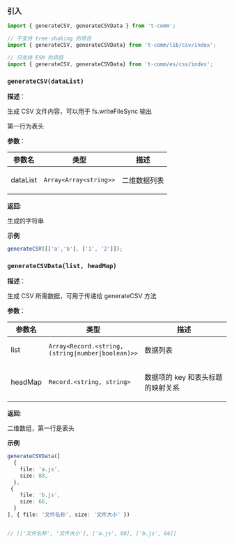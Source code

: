
### 引入

```ts
import { generateCSV, generateCSVData } from 't-comm';

// 不支持 tree-shaking 的项目
import { generateCSV, generateCSVData} from 't-comm/lib/csv/index';

// 只支持 ESM 的项目
import { generateCSV, generateCSVData} from 't-comm/es/csv/index';
```


### `generateCSV(dataList)` 


**描述**：<p>生成 CSV 文件内容，可以用于 fs.writeFileSync 输出</p>
<p>第一行为表头</p>

**参数**：


| 参数名 | 类型 | 描述 |
| --- | --- | --- |
| dataList | <code>Array&lt;Array&lt;string&gt;&gt;</code> | <p>二维数据列表</p> |

**返回**: <p>生成的字符串</p>

**示例**

```ts
generateCSV([['a','b'], ['1', '2']]);
```
<a name="generateCSVData"></a>

### `generateCSVData(list, headMap)` 


**描述**：<p>生成 CSV 所需数据，可用于传递给 generateCSV 方法</p>

**参数**：


| 参数名 | 类型 | 描述 |
| --- | --- | --- |
| list | <code>Array&lt;Record.&lt;string, (string\|number\|boolean)&gt;&gt;</code> | <p>数据列表</p> |
| headMap | <code>Record.&lt;string, string&gt;</code> | <p>数据项的 key 和表头标题的映射关系</p> |

**返回**: <p>二维数组，第一行是表头</p>

**示例**

```ts
generateCSVData([
  {
    file: 'a.js',
    size: 88,
  },
 {
    file: 'b.js',
    size: 66,
  }
], { file: '文件名称', size: '文件大小' })


// [['文件名称', '文件大小'], ['a.js', 88], ['b.js', 66]]
```
